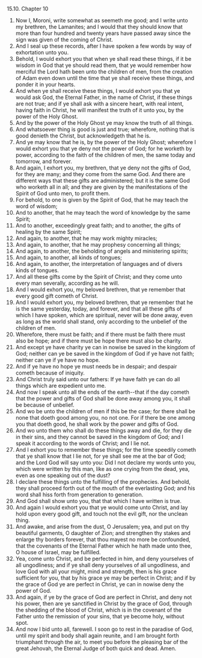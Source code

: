 15.10. Chapter 10
1. Now I, Moroni, write somewhat as seemeth me good; and I write unto my brethren, the Lamanites; and I would that they should know that more than four hundred and twenty years have passed away since the sign was given of the coming of Christ.
2. And I seal up these records, after I have spoken a few words by way of exhortation unto you.
3. Behold, I would exhort you that when ye shall read these things, if it be wisdom in God that ye should read them, that ye would remember how merciful the Lord hath been unto the children of men, from the creation of Adam even down until the time that ye shall receive these things, and ponder it in your hearts.
4. And when ye shall receive these things, I would exhort you that ye would ask God, the Eternal Father, in the name of Christ, if these things are not true; and if ye shall ask with a sincere heart, with real intent, having faith in Christ, he will manifest the truth of it unto you, by the power of the Holy Ghost.
5. And by the power of the Holy Ghost ye may know the truth of all things.
6. And whatsoever thing is good is just and true; wherefore, nothing that is good denieth the Christ, but acknowledgeth that he is.
7. And ye may know that he is, by the power of the Holy Ghost; wherefore I would exhort you that ye deny not the power of God; for he worketh by power, according to the faith of the children of men, the same today and tomorrow, and forever.
8. And again, I exhort you, my brethren, that ye deny not the gifts of God, for they are many; and they come from the same God. And there are different ways that these gifts are administered; but it is the same God who worketh all in all; and they are given by the manifestations of the Spirit of God unto men, to profit them.
9. For behold, to one is given by the Spirit of God, that he may teach the word of wisdom;
10. And to another, that he may teach the word of knowledge by the same Spirit;
11. And to another, exceedingly great faith; and to another, the gifts of healing by the same Spirit;
12. And again, to another, that he may work mighty miracles;
13. And again, to another, that he may prophesy concerning all things;
14. And again, to another, the beholding of angels and ministering spirits;
15. And again, to another, all kinds of tongues;
16. And again, to another, the interpretation of languages and of divers kinds of tongues.
17. And all these gifts come by the Spirit of Christ; and they come unto every man severally, according as he will.
18. And I would exhort you, my beloved brethren, that ye remember that every good gift cometh of Christ.
19. And I would exhort you, my beloved brethren, that ye remember that he is the same yesterday, today, and forever, and that all these gifts of which I have spoken, which are spiritual, never will be done away, even as long as the world shall stand, only according to the unbelief of the children of men.
20. Wherefore, there must be faith; and if there must be faith there must also be hope; and if there must be hope there must also be charity.
21. And except ye have charity ye can in nowise be saved in the kingdom of God; neither can ye be saved in the kingdom of God if ye have not faith; neither can ye if ye have no hope.
22. And if ye have no hope ye must needs be in despair; and despair cometh because of iniquity.
23. And Christ truly said unto our fathers: If ye have faith ye can do all things which are expedient unto me.
24. And now I speak unto all the ends of the earth--that if the day cometh that the power and gifts of God shall be done away among you, it shall be because of unbelief.
25. And wo be unto the children of men if this be the case; for there shall be none that doeth good among you, no not one. For if there be one among you that doeth good, he shall work by the power and gifts of God.
26. And wo unto them who shall do these things away and die, for they die in their sins, and they cannot be saved in the kingdom of God; and I speak it according to the words of Christ; and I lie not.
27. And I exhort you to remember these things; for the time speedily cometh that ye shall know that I lie not, for ye shall see me at the bar of God; and the Lord God will say unto you: Did I not declare my words unto you, which were written by this man, like as one crying from the dead, yea, even as one speaking out of the dust?
28. I declare these things unto the fulfilling of the prophecies. And behold, they shall proceed forth out of the mouth of the everlasting God; and his word shall hiss forth from generation to generation.
29. And God shall show unto you, that that which I have written is true.
30. And again I would exhort you that ye would come unto Christ, and lay hold upon every good gift, and touch not the evil gift, nor the unclean thing.
31. And awake, and arise from the dust, O Jerusalem; yea, and put on thy beautiful garments, O daughter of Zion; and strengthen thy stakes and enlarge thy borders forever, that thou mayest no more be confounded, that the covenants of the Eternal Father which he hath made unto thee, O house of Israel, may be fulfilled.
32. Yea, come unto Christ, and be perfected in him, and deny yourselves of all ungodliness; and if ye shall deny yourselves of all ungodliness, and love God with all your might, mind and strength, then is his grace sufficient for you, that by his grace ye may be perfect in Christ; and if by the grace of God ye are perfect in Christ, ye can in nowise deny the power of God.
33. And again, if ye by the grace of God are perfect in Christ, and deny not his power, then are ye sanctified in Christ by the grace of God, through the shedding of the blood of Christ, which is in the covenant of the Father unto the remission of your sins, that ye become holy, without spot.
34. And now I bid unto all, farewell. I soon go to rest in the paradise of God, until my spirit and body shall again reunite, and I am brought forth triumphant through the air, to meet you before the pleasing bar of the great Jehovah, the Eternal Judge of both quick and dead. Amen.

